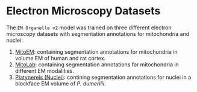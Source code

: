 # Electron Microscopy Datasets

The `EM Organelle v2` model was trained on three different electron microscopy datasets with segmentation annotations for mitochondria and nuclei:

1. [MitoEM](https://mitoem.grand-challenge.org/): containing segmentation annotations for mitochondria in volume EM of human and rat cortex.
2. [MitoLab](https://www.ebi.ac.uk/empiar/EMPIAR-11037/): containing segmentation annotations for mitochondria in different EM modalities.
3. [Platynereis (Nuclei)](https://zenodo.org/records/3675220): contining segmentation annotations for nuclei in a blockface EM volume of *P. dumerilii*.
